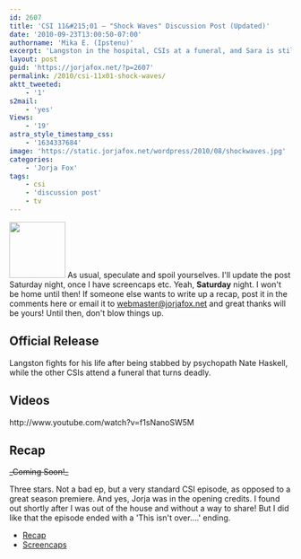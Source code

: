 ```yaml
---
id: 2607
title: 'CSI 11&#215;01 — "Shock Waves" Discussion Post (Updated)'
date: '2010-09-23T13:00:50-07:00'
authorname: 'Mika E. (Ipstenu)'
excerpt: 'Langston in the hospital, CSIs at a funeral, and Sara is still in Las Vegas.  It''s time for season eleven! (Updated Saturday the 25th with screenshots etc)'
layout: post
guid: 'https://jorjafox.net/?p=2607'
permalink: /2010/csi-11x01-shock-waves/
aktt_tweeted:
    - '1'
s2mail:
    - 'yes'
Views:
    - '19'
astra_style_timestamp_css:
    - '1634337684'
image: 'https://static.jorjafox.net/wordpress/2010/08/shockwaves.jpg'
categories:
    - 'Jorja Fox'
tags:
    - csi
    - 'discussion post'
    - tv
---
```


<img src="//static.jorjafox.net/wordpress/2010/08/shockwaves-100x100.jpg" alt="" title="shockwaves" width="100" height="100" class="alignleft size-thumbnail wp-image-2565" /> As usual, speculate and spoil yourselves. I'll update the post Saturday night, once I have screencaps etc.  Yeah, **Saturday** night. I won't be home until then!  If someone else wants to write up a recap, post it in the comments here or email it to webmaster@jorjafox.net and great thanks will be yours! Until then, don't blow things up.

<h2>Official Release</h2>
Langston fights for his life after being stabbed by psychopath Nate Haskell, while the other CSIs attend a funeral that turns deadly.

<h2>Videos</h2>
http://www.youtube.com/watch?v=f1sNanoSW5M

<h2>Recap</h2>
<del>_Coming Soon!_</del>

Three stars.  Not a bad ep, but a very standard CSI episode, as opposed to a great season premiere.  And yes, Jorja was in the opening credits.  I found out shortly after I was out of the house and without a way to share!  But I did like that the episode ended with a 'This isn't over....' ending.

<ul>
	<li><a href="https://jorjafox.net/wiki/Shock_Waves">Recap</a></li>
	<li><a href="https://jorjafox.net/gallery/tv/csi/season11/shockwaves/">Screencaps</a></li>
</ul>
